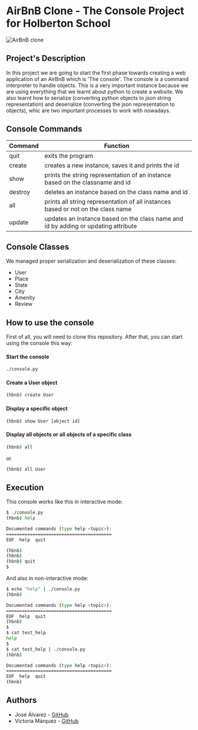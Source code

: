 # AirBnB Clone - The Console Project for Holberton School

![AirBnB clone](https://camo.githubusercontent.com/a0c52a69dc410e983b8c63fa4aa57e83cb4157cd/68747470733a2f2f73332e616d617a6f6e6177732e636f6d2f696e7472616e65742d70726f6a656374732d66696c65732f686f6c626572746f6e7363686f6f6c2d6869676865722d6c6576656c5f70726f6772616d6d696e672b2f3236332f4842544e2d68626e622d46696e616c2e706e67)

## Project's Description

In this project we are going to start the first phase towards creating a web application of an AirBnB which is 'The console'. The console is a command interpreter to handle objects. This is a very important instance because we are using everything that we learnt about python to create a website. We also learnt how to serialize (converting python objects to json string representation) and deserialize (converting the json representation to objects), whic are two important processes to work with nowadays.

## Console Commands

| Command | Function |
| ------ | ------ |
| quit | exits the program |
| create | creates a new instance, saves it and prints the id|
| show | prints the string representation of an instance based on the classname and id |
| destroy | deletes an instance based on the class name and id  |
| all | prints all string representation of all instances based or not on the class name|
| update | updates an instance based on the class name and id by adding or updating attribute |

## Console Classes

We managed proper serialization and deserialization of these classes:
- User
- Place
- State
- City
- Amenity
- Review

## How to use the console

First of all, you will need to clone this repository.
After that, you can start using the console this way:

#### Start the console

```sh
./console.py
```
#### Create a User object

```sh
(hbnb) create User
```
#### Display a specific object

```sh
(hbnb) show User [object id]
```

#### Display all objects or all objects of a specific class

```sh
(hbnb) all
```
or
```sh
(hbnb) all User
```

## Execution

This console works like this in interactive mode:
```sh
$ ./console.py
(hbnb) help

Documented commands (type help <topic>):
========================================
EOF  help  quit

(hbnb) 
(hbnb) 
(hbnb) quit
$
```

And also in non-interactive mode:
```sh
$ echo "help" | ./console.py
(hbnb)

Documented commands (type help <topic>):
========================================
EOF  help  quit
(hbnb) 
$
$ cat test_help
help
$
$ cat test_help | ./console.py
(hbnb)

Documented commands (type help <topic>):
========================================
EOF  help  quit
(hbnb) 

```
## Authors

- José Álvarez - [GitHub](https://github.com/BesterGG)
- Victoria Márquez - [GitHub](https://github.com/vicomarquez)

